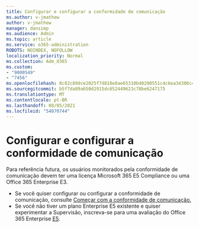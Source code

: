 ```yaml
---
title: Configurar e configurar a conformidade de comunicação
ms.author: v-jmathew
author: v-jmathew
manager: dansimp
ms.audience: Admin
ms.topic: article
ms.service: o365-administration
ROBOTS: NOINDEX, NOFOLLOW
localization_priority: Normal
ms.collection: Adm_O365
ms.custom:
- "9000549"
- "7456"
ms.openlocfilehash: 8c82c89dce2025f7d818e0ae65310b40200551c4c6ea34306c4104dc8557efcf
ms.sourcegitcommit: b5f7da89a650d2915dc652449623c78be6247175
ms.translationtype: MT
ms.contentlocale: pt-BR
ms.lasthandoff: 08/05/2021
ms.locfileid: "54070744"
---
```

# <a name="set-up-and-configure-communication-compliance"></a>Configurar e configurar a conformidade de comunicação

Para referência futura, os usuários monitorados pela conformidade de comunicação devem ter uma licença Microsoft 365 E5 Compliance ou uma Office 365 Enterprise E3.

* Se você quiser configurar ou configurar a conformidade de comunicação, consulte [Começar com a conformidade de comunicação.](https://go.microsoft.com/fwlink/?linkid=2111549)
* Se você não tiver um plano Enterprise E5 existente e quiser experimentar a Supervisão, inscreva-se para uma avaliação do Office 365 Enterprise [E5](https://go.microsoft.com/fwlink/p/?LinkID=698279).
